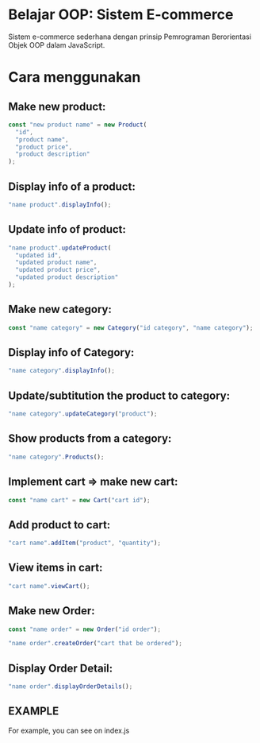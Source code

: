 # Belajar OOP: Sistem E-commerce

Sistem e-commerce sederhana dengan prinsip Pemrograman Berorientasi Objek OOP dalam JavaScript.

# Cara menggunakan

## Make new product:

```js
const "new product name" = new Product(
  "id",
  "product name",
  "product price",
  "product description"
);
```

## Display info of a product:

```js
"name product".displayInfo();
```

## Update info of product:

```js
"name product".updateProduct(
  "updated id",
  "updated product name",
  "updated product price",
  "updated product description"
);
```

## Make new category:

```js
const "name category" = new Category("id category", "name category");
```

## Display info of Category:

```js
"name category".displayInfo();
```

## Update/subtitution the product to category:

```js
"name category".updateCategory("product");
```

## Show products from a category:

```js
"name category".Products();
```

## Implement cart => make new cart:

```js
const "name cart" = new Cart("cart id");
```

## Add product to cart:

```js
"cart name".addItem("product", "quantity");
```

## View items in cart:

```js
"cart name".viewCart();
```

## Make new Order:

```js
const "name order" = new Order("id order");
```

```js
"name order".createOrder("cart that be ordered");
```

## Display Order Detail:

```js
"name order".displayOrderDetails();
```

## EXAMPLE

For example, you can see on index.js
